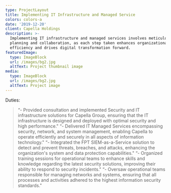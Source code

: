 ```yaml
---
type: ProjectLayout
title: Implementing IT Infrastructure and Managed Service
colors: colors-a
date: '2019-12-20'
client: Capella Holdings
description: >-
  Implementing IT infrastructure and managed services involves meticulous
  planning and collaboration, as each step taken enhances organizational
  efficiency and drives digital transformation forward.
featuredImage:
  type: ImageBlock
  url: /images/bg2.jpg
  altText: Project thumbnail image
media:
  type: ImageBlock
  url: /images/bg2.jpg
  altText: Project image
---
```

Duties:
> “- Provided consultation and implemented Security and IT infrastructure solutions for Capella Group, ensuring that
the IT infrastructure is designed and deployed with optimal security and high performance."
> “- Delivered IT Managed Services encompassing security, network, and system management, enabling Capella to
operate efficiently and securely in all aspects of information technology."
> “- Integrated the FPT SIEM-as-a-Service solution to detect and prevent threats, breaches, and attacks, enhancing the
organization's system and data protection capabilities."
> “- Organized training sessions for operational teams to enhance skills and knowledge regarding the latest security
solutions, improving their ability to respond to security incidents."
> “- Oversaw operational teams responsible for managing networks and systems, ensuring that all processes and
activities adhered to the highest information security standards."